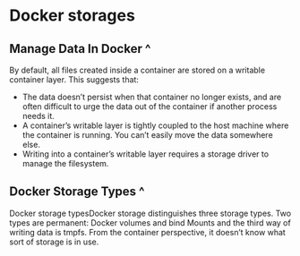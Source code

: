 # Docker storages 

## Manage Data In Docker ^
By default, all files created inside a container are stored on a writable container layer. This suggests that:
- The data doesn’t persist when that container no longer exists, and are often difficult to urge the data out of the container if another process needs it.
- A container’s writable layer is tightly coupled to the host machine where the container is running. You can’t easily move the data somewhere else.
- Writing into a container’s writable layer requires a storage driver to manage the filesystem.

## Docker Storage Types ^
Docker storage typesDocker storage distinguishes three storage types. Two types are permanent: Docker volumes and bind Mounts and the third way of writing data is tmpfs. From the container perspective, it doesn’t know what sort of storage is in use.

